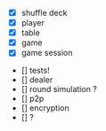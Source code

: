 - [x] shuffle deck
- [x] player
- [x] table
- [x] game
- [x] game session
- [] tests!
- [] dealer
- [] round simulation ?
- [] p2p
- [] encryption
- [] ?

